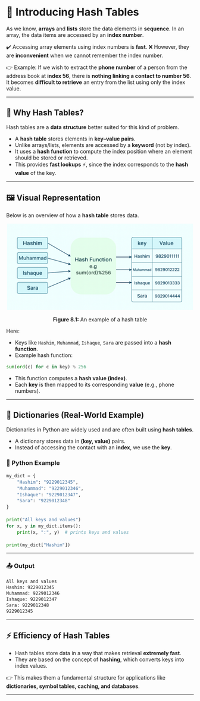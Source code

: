 # 📑 **Introducing Hash Tables**

As we know, **arrays** and **lists** store the data elements in **sequence**.
In an array, the data items are accessed by an **index number**.

✔️ Accessing array elements using index numbers is **fast**.
❌ However, they are **inconvenient** when we cannot remember the index number.

👉 Example:
If we wish to extract the **phone number** of a person from the address book at **index 56**, there is **nothing linking a contact to number 56**.
It becomes **difficult to retrieve** an entry from the list using only the index value.

---

## 🔑 Why Hash Tables?

Hash tables are a **data structure** better suited for this kind of problem.

* A **hash table** stores elements in **key–value pairs**.
* Unlike arrays/lists, elements are accessed by a **keyword** (not by index).
* It uses a **hash function** to compute the index position where an element should be stored or retrieved.
* This provides **fast lookups** ⚡, since the index corresponds to the **hash value** of the key.

---

## 🖼️ Visual Representation

Below is an overview of how a **hash table** stores data.

<div align="center">
  <img src="./images/01.png" alt="" width="500px"/>

**Figure 8.1:** An example of a hash table
</div>

Here:

* Keys like `Hashim`, `Muhammad`, `Ishaque`, `Sara` are passed into a **hash function**.
* Example hash function:

```python
sum(ord(c) for c in key) % 256
```

* This function computes a **hash value (index)**.
* Each **key** is then mapped to its corresponding **value** (e.g., phone numbers).

---

## 📘 Dictionaries (Real-World Example)

Dictionaries in Python are widely used and are often built using **hash tables**.

* A dictionary stores data in **(key, value)** pairs.
* Instead of accessing the contact with an **index**, we use the **key**.

### 🐍 Python Example

```python
my_dict = {
    "Hashim": "9229012345",
    "Muhammad": "9229012346",
    "Ishaque": "9229012347",
    "Sara": "9229012348"
}

print("All keys and values")
for x, y in my_dict.items():
    print(x, ":", y)  # prints keys and values

print(my_dict["Hashim"])
```

---

### 📤 Output

```
All keys and values
Hashim: 9229012345
Muhammad: 9229012346
Ishaque: 9229012347
Sara: 9229012348
9229012345
```

---

## ⚡ Efficiency of Hash Tables

* Hash tables store data in a way that makes retrieval **extremely fast**.
* They are based on the concept of **hashing**, which converts keys into index values.

👉 This makes them a fundamental structure for applications like **dictionaries, symbol tables, caching, and databases**.

---

